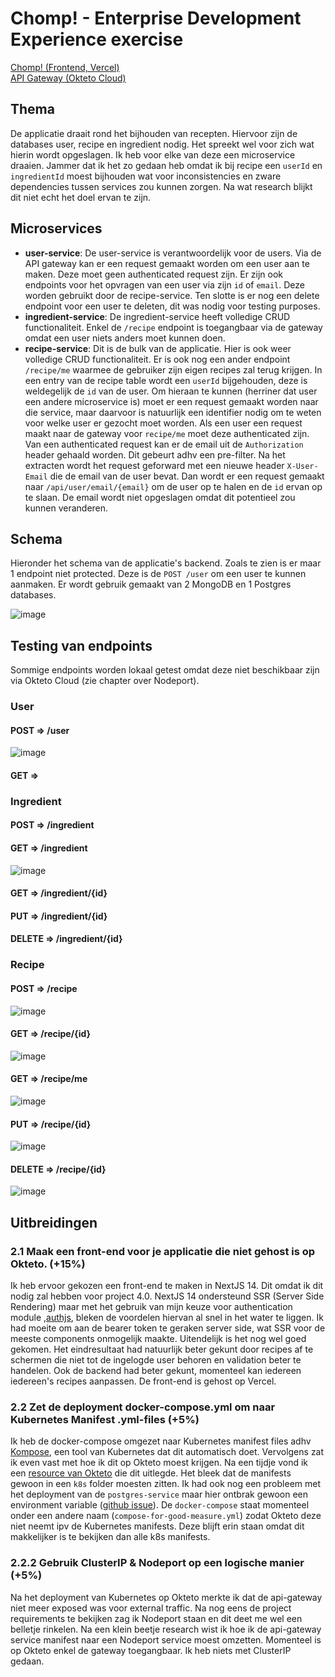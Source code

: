 # Chomp! - Enterprise Development Experience exercise
[Chomp! (Frontend, Vercel)](https://ede-microservices-ex.vercel.app/)\
[API Gateway (Okteto Cloud)](https://api-gateway-ckonstrukt.cloud.okteto.net)

## Thema
De applicatie draait rond het bijhouden van recepten. Hiervoor zijn de databases user, recipe en ingredient nodig. Het spreekt wel voor zich wat hierin wordt opgeslagen.
Ik heb voor elke van deze een microservice draaien. Jammer dat ik het zo gedaan heb omdat ik bij recipe een `userId` en `ingredientId` moest bijhouden wat voor inconsistencies en zware dependencies tussen services
zou kunnen zorgen. Na wat research blijkt dit niet echt het doel ervan te zijn.

## Microservices
- **user-service**: De user-service is verantwoordelijk voor de users. Via de API gateway kan er een request gemaakt worden om een user aan te maken. Deze moet geen authenticated request zijn. Er zijn ook endpoints
voor het opvragen van een user via zijn `id` of `email`. Deze worden gebruikt door de recipe-service. Ten slotte is er nog een delete endpoint voor een user te deleten, dit was nodig voor testing purposes.
- **ingredient-service**: De ingredient-service heeft volledige CRUD functionaliteit. Enkel de `/recipe` endpoint is toegangbaar via de gateway omdat een user niets anders moet kunnen doen.
- **recipe-service**: Dit is de bulk van de applicatie. Hier is ook weer volledige CRUD functionaliteit. Er is ook nog een ander endpoint `/recipe/me` waarmee de gebruiker zijn eigen recipes zal terug krijgen.
In een entry van de recipe table wordt een `userId` bijgehouden, deze is weldegelijk de `id` van de user. Om hieraan te kunnen (herriner dat user een andere microservice is) moet er een request gemaakt worden
naar die service, maar daarvoor is natuurlijk een identifier nodig om te weten voor welke user er gezocht moet worden. Als een user een request maakt naar de gateway voor `recipe/me` moet deze authenticated zijn.
Van een authenticated request kan er de email uit de `Authorization` header gehaald worden. Dit gebeurt adhv een pre-filter. Na het extracten wordt het request geforward met een nieuwe header `X-User-Email` die de
email van de user bevat. Dan wordt er een request gemaakt naar `/api/user/email/{email}` om de user op te halen en de `id` ervan op te slaan. De email wordt niet opgeslagen omdat dit potentieel zou kunnen veranderen.

## Schema
Hieronder het schema van de applicatie's backend. Zoals te zien is er maar 1 endpoint niet protected. Deze is de `POST /user` om een user te kunnen aanmaken. Er wordt gebruik gemaakt van 2 MongoDB en 1 Postgres databases.

![image](https://github.com/CKonstrukt/ede-microservices-ex/assets/91123727/a6c51645-0bef-47d5-b498-c366dbb42772)

## Testing van endpoints
Sommige endpoints worden lokaal getest omdat deze niet beschikbaar zijn via Okteto Cloud (zie chapter over Nodeport).

### User
#### POST => /user
![image](https://github.com/CKonstrukt/ede-microservices-ex/assets/91123727/55a1a545-bb0f-481e-953f-c923de3ef674)

#### GET => 

### Ingredient
#### POST => /ingredient

#### GET => /ingredient
![image](https://github.com/CKonstrukt/ede-microservices-ex/assets/91123727/fae1c888-524a-4ae8-a9d8-b615e1592089)

#### GET => /ingredient/{id}

#### PUT => /ingredient/{id}

#### DELETE => /ingredient/{id}

### Recipe
#### POST => /recipe
![image](https://github.com/CKonstrukt/ede-microservices-ex/assets/91123727/a158e233-61f8-45db-acc7-89c8c430e451)

#### GET => /recipe/{id}
![image](https://github.com/CKonstrukt/ede-microservices-ex/assets/91123727/01aeeb84-bd05-4397-a0a1-78b60f9f5511)

#### GET => /recipe/me
![image](https://github.com/CKonstrukt/ede-microservices-ex/assets/91123727/f6e0d1d9-657e-4268-bf3d-7386445363bf)

#### PUT => /recipe/{id}
![image](https://github.com/CKonstrukt/ede-microservices-ex/assets/91123727/0bb32d00-2e5c-4593-b894-ac643a4d4fed)

#### DELETE => /recipe/{id}
![image](https://github.com/CKonstrukt/ede-microservices-ex/assets/91123727/21081f52-c55c-4da0-86ce-8480199edf9b)

## Uitbreidingen
### 2.1 Maak een front-end voor je applicatie die niet gehost is op Okteto. (+15%)
Ik heb ervoor gekozen een front-end te maken in NextJS 14. Dit omdat ik dit nodig zal hebben voor project 4.0. NextJS 14 ondersteund SSR (Server Side Rendering) maar met het gebruik van mijn keuze voor authentication module
,[authjs](https://authjs.dev/), bleken de voordelen hiervan al snel in het water te liggen. Ik had moeite om aan de bearer token te geraken server side, wat SSR voor de meeste components onmogelijk maakte. Uitendelijk
is het nog wel goed gekomen. Het eindresultaat had natuurlijk beter gekunt door recipes af te schermen die niet tot de ingelogde user behoren en validation beter te handelen. Ook de backend had beter gekunt, momenteel
kan iedereen iedereen's recipes aanpassen. De front-end is gehost op Vercel.

### 2.2 Zet de deployment docker-compose.yml om naar Kubernetes Manifest .yml-files (+5%)
Ik heb de docker-compose omgezet naar Kubernetes manifest files adhv [Kompose](https://kompose.io/), een tool van Kubernetes dat dit automatisch doet. Vervolgens zat ik even vast met hoe ik dit op Okteto moest krijgen.
Na een tijdje vond ik een [resource van Okteto](https://www.okteto.com/docs/guides/tutorials/getting-started-with-okteto/#step-3-create-kubernetes-manifests-to-deploy-the-hello-world-application-on-okteto) die dit uitlegde.
Het bleek dat de manifests gewoon in een `k8s` folder moesten zitten. Ik had ook nog een probleem met het deployment van de `postgres-service` maar hier ontbrak gewoon een environment variable 
([github issue](https://github.com/docker-library/postgres/issues/263)). De `docker-compose` staat momenteel onder een andere naam (`compose-for-good-measure.yml`) zodat Okteto deze niet neemt ipv de Kubernetes manifests.
Deze blijft erin staan omdat dit makkelijker is te bekijken dan alle k8s manifests.

### 2.2.2 Gebruik ClusterIP & Nodeport op een logische manier (+5%)
Na het deployment van Kubernetes op Okteto merkte ik dat de api-gateway niet meer exposed was voor external traffic. Na nog eens de project requirements te bekijken zag ik Nodeport staan en dit deet me wel een belletje
rinkelen. Na een klein beetje research wist ik hoe ik de api-gateway service manifest naar een Nodeport service moest omzetten. Momenteel is op Okteto enkel de gateway toegangbaar. Ik heb niets met ClusterIP gedaan.
